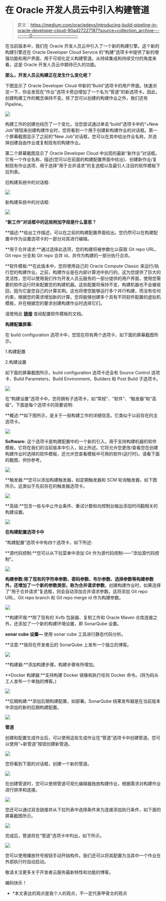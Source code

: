 # 在 Oracle 开发人员云中引入构建管道

> 原文：<https://medium.com/oracledevs/introducing-build-pipeline-in-oracle-developer-cloud-90ad27227187?source=collection_archive---------0----------------------->

在当前版本中，我们在 Oracle 开发人员云中引入了一个新的构建引擎。这个新的构建引擎还在 Oracle Developer Cloud Service 的“构建”选项卡中提供了新的增强功能和用户界面，用于可视化定义构建管道。从持续集成和持续交付的角度来看，这是 Oracle 开发人员云中期待已久的功能。

**那么，开发人员云构建正在发生什么变化呢？**

下图显示了 Oracle Developer Cloud 中新的“Build”选项卡的用户界面。快速浏览一下，你会发现在“作业”选项卡旁边增加了一个名为“管道”的新选项卡。因此，创建构建工作的概念保持不变。除了您可以创建的构建作业之外，我们还有 Pipeline。

![](img/c7afb0c15932437f7a7e7c40a66a8796.png)

构建工作的创建也经历了一个变化。当您尝试通过单击“build”选项卡中的“+New Job”按钮来创建构建作业时，您将看到一个用于创建新构建作业的对话框。第一个屏幕截图显示了之前的“New Job”对话框，您可以在其中给出作业名称，并选择创建自由作业或复制现有的构建作业。

第二个屏幕截图显示了 Oracle Developer Cloud 中出现的最新“新作业”对话框。它有一个作业名称、描述(您可以在前面的构建配置界面中给出)、创建新作业/复制现有作业选项、用于选择“用于合并请求”的复选框以及最引人注目的软件模板下拉列表。

旧构建系统中的对话框:

![](img/eb28e5368efca74a9b02f987dca9a754.png)

新构建系统中的对话框:

![](img/5ccb2ba675589f97e5808d5d63e4eb60.png)

**“新工作”对话框中的这些附加字段是什么意思？**

**描述:**给出工作描述，可以在之前的构建配置界面给出。您仍然可以在构建配置中作为设置选项卡的一部分对其进行编辑。

**用于合并请求:**通过选择此选项，您的构建将被参数化以获取 Git repo URL、Git repo 分支和 Git repo 合并 id，并作为构建的一部分执行合并。

**软件模板:**在此版本中，您将使用自己的 Oracle Compute Classic 来运行/执行您的构建作业。之前，构建作业是在内部计算池中执行的。这为您提供了巨大的灵活性，您可以使用我们作为开发人员云服务的一部分提供的用户界面，使用您需要的软件运行时来配置您的构建机器。这些配置将保持不变，构建机器也不会被收回，因为它是您自己的计算实例。这也将使您能够运行多个并行构建，而没有任何约束，根据您的需求增加新的计算。您将能够创建多个具有不同软件配置的虚拟机模板，并在根据您的要求创建构建作业时选择它们。

请使用此 [**链接**](https://docs.oracle.com/en/cloud/paas/developer-cloud/csdcs/viewing-and-managing-virtual-machines.html#GUID-0FCE0C4F-75F4-43BC-8699-EBE039DA5E7A) 查阅配置软件模板的文档。

**构建配置屏幕:**

在 build configuration 选项卡中，您现在将有两个选项卡，如下面的屏幕截图所示。

1.构建配置

2.构建设置

如下面的屏幕截图所示，build configuration 选项卡还会有 Source Control 选项卡、Build Parameters、Build Environment、Builders 和 Post Build 子选项卡。

![](img/2699b4d6c46bdea722d9684a362d0b8a.png)

在“构建设置”选项卡中，您将拥有子选项卡，如“常规”、“软件”、“触发器”和“高级”。下面是每个选项卡的简要说明:

**概述:**如下图所示，是关于一般构建工作的详细信息。它类似于以前存在的主选项卡。

![](img/ba6638e8cf198238422a51a5b1dc3b14.png)

**Software:** 这个选项卡是构建配置中的一个新的引入，用于支持构建机器的软件模板，它将在我们的当前版本中引入，如上所述。它将允许您更改/查看您在创建构建作业时选择的软件模板，还允许您查看模板中可用的软件(运行时)。请看下面的截图，供你参考。

![](img/ee4f7f2bf252d93a9c2a14fd938a82ad.png)

**触发器:**您可以添加构建触发器，如定期触发器和 SCM 轮询触发器，如下图所示。这类似于先前存在的触发器选项卡。

![](img/8b613708f4d44e611e6534f748c6db47.png)

**高级:**包含一些与中止作业条件、重试计数和向控制台输出添加时间戳相关的构建设置。

![](img/b23e65b30db375521f60f4c9a03d646e.png)

**在构建配置选项卡中**

“构建配置”选项卡中有四个选项卡，如下所述:

**源代码控制:**您可以从下拉菜单中添加 Git 作为源代码控制——“添加源代码控制”。

![](img/2699b4d6c46bdea722d9684a362d0b8a.png)

**构建参数:**除了现有的字符串参数、密码参数、布尔参数、选择参数等构建参数外，还增加了一个新的参数类型，称为**合并请求参数**。创建构建作业时，如果选择了“用于合并请求”复选框，则会自动添加合并请求参数。这将添加 Git repo URL、Git repo branch 和 Git repo merge id 作为构建参数。

![](img/446fbbb8c1b53acb3d4f73392b83a6ff.png)

**构建环境:**除了现有的 Xvfb 包装器、复制工件和 Oracle Maven 仓库连接之外，还添加了一个新的构建环境设置，即 SonarQube 设置。

**sonar cube 设置—** 使用 sonar cube 工具进行静态代码分析。

**注意:**我将在开发者云的 SonarQube 上发布一个独立的博客。

![](img/b719805551736602b867fc2d04895392.png)

**构建器:**添加构建步骤。构建步骤有所增加。

**Docker 构建器:**支持构建 Docker 镜像和执行任何 Docker 命令。(将为码头工人发布一个单独的博客。)

![](img/41f655c62e34014dcba6babd1d354e55.png)

**后期构建:**添加后期构建配置，如部署。SonarQube 结果发布器是在当前版本中添加的新的后期构建配置。

![](img/bad1a0e6c0982241afa52020272f92c2.png)

**管道**

创建和配置生成作业后，可以使用这些生成作业在“管道”选项卡中创建管道。您可以使用“+新管道”按钮创建新管道。

![](img/b2cd69a9387c836cd85fa576ff2f8c7f.png)

您将看到下面的对话框，创建一个新的管道。

![](img/6b5fbf5397da33e90db870bc9b383eb4.png)

在创建管道时，您可以使用管道可视化编辑器拖放构建作业，根据需求对构建作业进行排序和连接。

![](img/36311cea54347cb1be54638b56918bca.png)

您还可以通过双击链接并从下拉列表中选择条件来为连接添加执行条件，如下面的屏幕截图所示。

![](img/61a8b3c707083d6344202c42f373c9aa.png)

完成后，管道将在“管道”选项卡中列出，如下所示。

![](img/fa6e96ad68150c1f7139e58a6da954e0.png)

您可以使用播放符号按钮手动开始构件。我们还可以将其配置为当其中一个作业在外部执行时自动启动。

敬请关注更多关于开发者云服务最新特性和功能的博客。

编码快乐！

* *本文表达的观点是我个人的观点，不一定代表甲骨文的观点